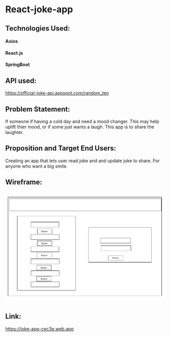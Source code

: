 # React-joke-app


## Technologies Used:
#### Axios 
#### React.js
#### SpringBoot


## API used:
https://official-joke-api.appspot.com/random_ten

## Problem Statement:
If someone if having a cold day and need a mood changer. This may help uplift thier mood,
or if some just wants a laugh. This app is to share the laughter.

## Proposition and Target End Users:
Creating an app that lets user read joke and and update joke to share. For anyone who want a big smile.


## Wireframe:
![Main Page](./Wireframe/wireframe.png)

## Link:
https://joke-app-cec3e.web.app
